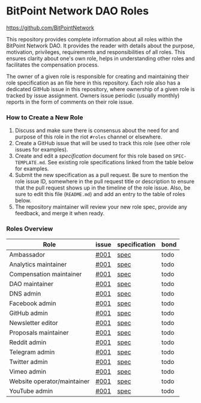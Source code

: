 # BitPoint Network DAO Roles
https://github.com/BitPointNetwork
 
This repository provides complete information about all roles within the BitPoint Network DAO. It provides the reader with details about the purpose, motivation, privileges, requirements and responsibilities of all roles. This ensures clarity about one's own role, helps in understanding other roles and facilitates the compensation process.
 
The owner of a given role is responsible for creating and maintaining their role specification as an file here in this repository. Each role also has a dedicated GitHub issue in this repository, where ownership of a given role is tracked by issue assignment. Owners issue periodic (usually monthly) reports in the form of comments on their role issue.
 
### How to Create a New Role
 
1. Discuss and make sure there is consensus about the need for and purpose of this role in the riot `#roles` channel or elsewhere.
2. Create a GitHub issue that will be used to track this role (see other role issues for examples).
3. Create and edit a _specification_ document for this role based on `SPEC-TEMPLATE.md`. See existing role specifications linked from the table below for examples.
4. Submit the new specification as a pull request. Be sure to mention the role issue ID, somewhere in the pull request title or description to ensure that the pull request shows up in the timeline of the role issue. Also, be sure to edit this file (`README.md`) and add an entry to the table of roles below.
5. The repository maintainer will review your new role spec, provide any feedback, and merge it when ready.
 
 
### Roles Overview

Role | issue | specification | bond 
--- | --- | --- | ---
Ambassador | [#001](^^^) | [spec](^^^) | todo
Analytics maintainer | [#001](^^^) | [spec](^^^) | todo
Compensation maintainer | [#001](^^^) | [spec](^^^) | todo
DAO maintainer | [#001](^^^) | [spec](^^^) | todo
DNS admin | [#001](^^^) | [spec](^^^) | todo
Facebook admin | [#001](^^^) | [spec](^^^) | todo
GitHub admin | [#001](^^^) | [spec](^^^) | todo
Newsletter editor | [#001](^^^) | [spec](^^^) | todo
Proposals maintainer | [#001](^^^) | [spec](^^^) | todo
Reddit admin | [#001](^^^) | [spec](^^^) | todo
Telegram admin | [#001](^^^) | [spec](^^^) | todo
Twitter admin | [#001](^^^) | [spec](^^^) | todo
Vimeo admin | [#001](^^^) | [spec](^^^) | todo
Website operator/maintainer | [#001](^^^) | [spec](^^^) | todo
YouTube admin | [#001](^^^) | [spec](^^^) | todo
